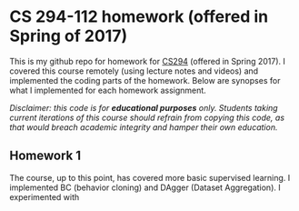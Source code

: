 # CS 294-112 homework (offered in Spring of 2017)

This is my github repo for homework for [CS294](http://rail.eecs.berkeley.edu/deeprlcoursesp17/index.html) (offered in Spring 2017). I covered this course remotely (using lecture notes and videos) and implemented the coding parts of the homework. Below are synopses for what I implemented for each homework assignment.  

*Disclaimer: this code is for **educational purposes** only.  Students taking current iterations of this course should refrain from copying this code, as that would breach academic integrity and hamper their own education.*

## Homework 1

The course, up to this point, has covered more basic supervised learning. I implemented BC (behavior cloning) and DAgger (Dataset Aggregation). I experimented with 